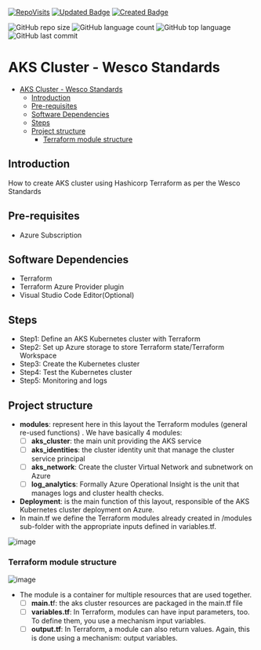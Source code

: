 
[![RepoVisits](https://badges.pufler.dev/visits/SurendraBrainScale/WescoStandardAKSCluster)](https://badges.pufler.dev)
[![Updated Badge](https://badges.pufler.dev/updated/SurendraBrainScale/WescoStandardAKSCluster)](https://badges.pufler.dev)
[![Created Badge](https://badges.pufler.dev/created/SurendraBrainScale/WescoStandardAKSCluster)](https://badges.pufler.dev)

![GitHub repo size](https://img.shields.io/github/repo-size/SurendraBrainScale/WescoStandardAKSCluster?style=plastic)
![GitHub language count](https://img.shields.io/github/languages/count/SurendraBrainScale/WescoStandardAKSCluster?style=plastic)
![GitHub top language](https://img.shields.io/github/languages/top/SurendraBrainScale/WescoStandardAKSCluster?style=plastic)
![GitHub last commit](https://img.shields.io/github/last-commit/SurendraBrainScale/WescoStandardAKSCluster?color=red&style=plastic)

# AKS Cluster - Wesco Standards

- [AKS Cluster - Wesco Standards](#aks-cluster---wesco-standards)
	- [Introduction](#introduction)
	- [Pre-requisites](#pre-requisites)
	- [Software Dependencies](#software-dependencies)
	- [Steps](#steps)
	- [Project structure](#project-structure)
		- [Terraform module structure](#terraform-module-structure)

## Introduction
How to create AKS cluster using Hashicorp Terraform as per the Wesco Standards

## Pre-requisites
- Azure Subscription

## Software Dependencies
- Terraform
- Terraform Azure Provider plugin
- Visual Studio Code Editor(Optional)

## Steps
- Step1: Define an AKS Kubernetes cluster with Terraform
- Step2: Set up Azure storage to store Terraform state/Terraform Workspace
- Step3: Create the Kubernetes cluster
- Step4: Test the Kubernetes cluster
- Step5: Monitoring and logs

## Project structure  

- **modules**: represent here in this layout the Terraform modules (general re-used functions) . We have basically 4 modules:
	 - [ ] **aks_cluster**: the main unit providing the AKS service
	 - [ ] **aks_identities**: the cluster identity unit that manage the cluster service principal
	 - [ ] **aks_network**: Create the cluster Virtual Network and subnetwork on Azure
	 - [ ] **log_analytics**: Formally Azure Operational Insight is the unit that manages logs and cluster health checks.
- **Deployment**: is the main function of this layout, responsible of the AKS Kubernetes cluster deployment on Azure. 
- In main.tf we define the Terraform modules already created in /modules sub-folder with the appropriate inputs defined in variables.tf.

![image](https://user-images.githubusercontent.com/94529299/158328000-a1ed36b0-41b6-40e1-90ed-1a9f390b87fd.png)


### Terraform module structure

![image](https://user-images.githubusercontent.com/94529299/158328623-01f1f965-8456-4654-af91-7294787e90d4.png)

- The module is a container for multiple resources that are used together.
	 - [ ] **main.t**f: the aks cluster resources are packaged in the main.tf file
	 - [ ] **variables.tf**: In Terraform, modules can have input parameters, too. To define them, you use a mechanism input  	variables.
	 - [ ] **output.tf**: In Terraform, a module can also return values. Again, this is done using a mechanism: output variables.